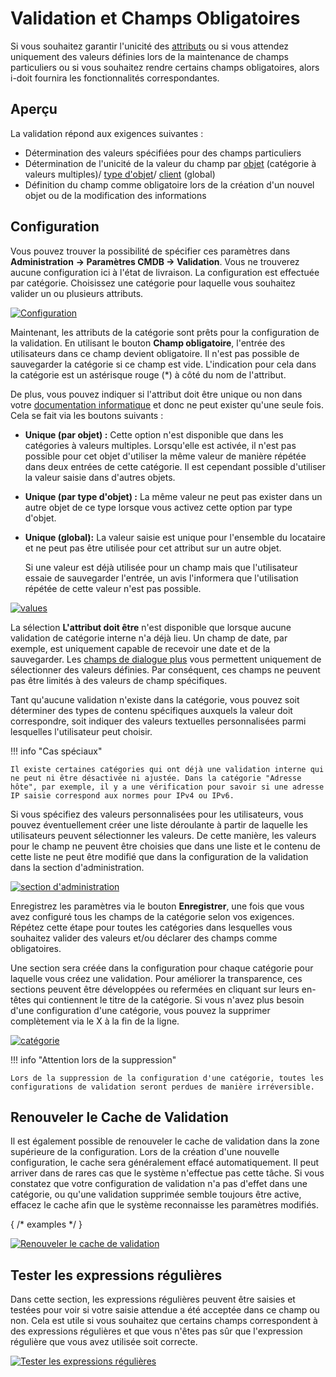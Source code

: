 # Validation et Champs Obligatoires

Si vous souhaitez garantir l'unicité des [attributs](../glossary.md) ou si vous attendez uniquement des valeurs définies lors de la maintenance de champs particuliers ou si vous souhaitez rendre certains champs obligatoires, alors i-doit fournira les fonctionnalités correspondantes.

Aperçu
--------

La validation répond aux exigences suivantes :

*   Détermination des valeurs spécifiées pour des champs particuliers
*   Détermination de l'unicité de la valeur du champ par [objet](../glossary.md) (catégorie à valeurs multiples)/ [type d'objet](../glossary.md)/ [client](../glossary.md) (global)
*   Définition du champ comme obligatoire lors de la création d'un nouvel objet ou de la modification des informations

Configuration
-------------

Vous pouvez trouver la possibilité de spécifier ces paramètres dans **Administration** **→ Paramètres CMDB → Validation**. Vous ne trouverez aucune configuration ici à l'état de livraison. La configuration est effectuée par catégorie. Choisissez une catégorie pour laquelle vous souhaitez valider un ou plusieurs attributs.

[![Configuration](../assets/images/en/efficient-documentation/validation-and-mandatory-fields/1-vamv.png)](../assets/images/en/efficient-documentation/validation-and-mandatory-fields/1-vamv.png)

Maintenant, les attributs de la catégorie sont prêts pour la configuration de la validation. En utilisant le bouton **Champ obligatoire**, l'entrée des utilisateurs dans ce champ devient obligatoire. Il n'est pas possible de sauvegarder la catégorie si ce champ est vide. L'indication pour cela dans la catégorie est un astérisque rouge (\*) à côté du nom de l'attribut.

De plus, vous pouvez indiquer si l'attribut doit être unique ou non dans votre [documentation informatique](../basics/structure-of-the-it-documentation.md) et donc ne peut exister qu'une seule fois. Cela se fait via les boutons suivants :

*   **Unique (par objet) :** Cette option n'est disponible que dans les catégories à valeurs multiples. Lorsqu'elle est activée, il n'est pas possible pour cet objet d'utiliser la même valeur de manière répétée dans deux entrées de cette catégorie. Il est cependant possible d'utiliser la valeur saisie dans d'autres objets.
    
*   **Unique (par type d'objet) :** La même valeur ne peut pas exister dans un autre objet de ce type lorsque vous activez cette option par type d'objet.

*   **Unique (global):** La valeur saisie est unique pour l'ensemble du locataire et ne peut pas être utilisée pour cet attribut sur un autre objet.

    Si une valeur est déjà utilisée pour un champ mais que l'utilisateur essaie de sauvegarder l'entrée, un avis l'informera que l'utilisation répétée de cette valeur n'est pas possible.

[![values](../assets/images/en/efficient-documentation/validation-and-mandatory-fields/2-vamv.png)](../assets/images/en/efficient-documentation/validation-and-mandatory-fields/2-vamv.png)

La sélection **L'attribut doit être** n'est disponible que lorsque aucune validation de catégorie interne n'a déjà lieu. Un champ de date, par exemple, est uniquement capable de recevoir une date et de la sauvegarder. Les [champs de dialogue plus](../basics/attribute-fields.md) vous permettent uniquement de sélectionner des valeurs définies. Par conséquent, ces champs ne peuvent pas être limités à des valeurs de champ spécifiques.

Tant qu'aucune validation n'existe dans la catégorie, vous pouvez soit déterminer des types de contenu spécifiques auxquels la valeur doit correspondre, soit indiquer des valeurs textuelles personnalisées parmi lesquelles l'utilisateur peut choisir.

!!! info "Cas spéciaux"

    Il existe certaines catégories qui ont déjà une validation interne qui ne peut ni être désactivée ni ajustée. Dans la catégorie "Adresse hôte", par exemple, il y a une vérification pour savoir si une adresse IP saisie correspond aux normes pour IPv4 ou IPv6.

Si vous spécifiez des valeurs personnalisées pour les utilisateurs, vous pouvez éventuellement créer une liste déroulante à partir de laquelle les utilisateurs peuvent sélectionner les valeurs. De cette manière, les valeurs pour le champ ne peuvent être choisies que dans une liste et le contenu de cette liste ne peut être modifié que dans la configuration de la validation dans la section d'administration.

[![section d'administration](../assets/images/en/efficient-documentation/validation-and-mandatory-fields/3-vamv.png)](../assets/images/en/efficient-documentation/validation-and-mandatory-fields/3-vamv.png)

Enregistrez les paramètres via le bouton **Enregistrer**, une fois que vous avez configuré tous les champs de la catégorie selon vos exigences. Répétez cette étape pour toutes les catégories dans lesquelles vous souhaitez valider des valeurs et/ou déclarer des champs comme obligatoires.

Une section sera créée dans la configuration pour chaque catégorie pour laquelle vous créez une validation. Pour améliorer la transparence, ces sections peuvent être développées ou refermées en cliquant sur leurs en-têtes qui contiennent le titre de la catégorie. Si vous n'avez plus besoin d'une configuration d'une catégorie, vous pouvez la supprimer complètement via le X à la fin de la ligne.

[![catégorie](../assets/images/en/efficient-documentation/validation-and-mandatory-fields/4-vamv.png)](../assets/images/en/efficient-documentation/validation-and-mandatory-fields/4-vamv.png)

!!! info "Attention lors de la suppression"

    Lors de la suppression de la configuration d'une catégorie, toutes les configurations de validation seront perdues de manière irréversible.

Renouveler le Cache de Validation
---------------------------------

Il est également possible de renouveler le cache de validation dans la zone supérieure de la configuration. Lors de la création d'une nouvelle configuration, le cache sera généralement effacé automatiquement. Il peut arriver dans de rares cas que le système n'effectue pas cette tâche. Si vous constatez que votre configuration de validation n'a pas d'effet dans une catégorie, ou qu'une validation supprimée semble toujours être active, effacez le cache afin que le système reconnaisse les paramètres modifiés. 

{ /* examples */ }

[![Renouveler le cache de validation](../assets/images/en/efficient-documentation/validation-and-mandatory-fields/5-vamv.png)](../assets/images/en/efficient-documentation/validation-and-mandatory-fields/5-vamv.png)

Tester les expressions régulières
------------------------

Dans cette section, les expressions régulières peuvent être saisies et testées pour voir si votre saisie attendue a été acceptée dans ce champ ou non. Cela est utile si vous souhaitez que certains champs correspondent à des expressions régulières et que vous n'êtes pas sûr que l'expression régulière que vous avez utilisée soit correcte.

[![Tester les expressions régulières](../assets/images/en/efficient-documentation/validation-and-mandatory-fields/6-vamv.png)](../assets/images/en/efficient-documentation/validation-and-mandatory-fields/6-vamv.png)
